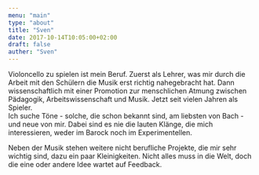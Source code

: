 ```yaml
---
menu: "main"
type: "about"
title: "Sven"
date: 2017-10-14T10:05:00+02:00
draft: false
auther: "Sven"
---
```

Violoncello zu spielen ist mein Beruf. Zuerst als Lehrer, was mir durch die Arbeit mit den Schülern die Musik erst richtig nahegebracht hat. Dann wissenschaftlich mit einer Promotion zur menschlichen Atmung zwischen Pädagogik, Arbeitswissenschaft und Musik. Jetzt seit vielen Jahren als Spieler.  
Ich suche Töne - solche, die schon bekannt sind, am liebsten von Bach - und neue von mir. Dabei sind es nie die lauten Klänge, die mich interessieren, weder im Barock noch im Experimentellen.  

Neben der Musik stehen weitere nicht berufliche Projekte, die mir sehr wichtig sind, dazu ein paar Kleinigkeiten. Nicht alles muss in die Welt, doch die eine oder andere Idee wartet auf Feedback.

